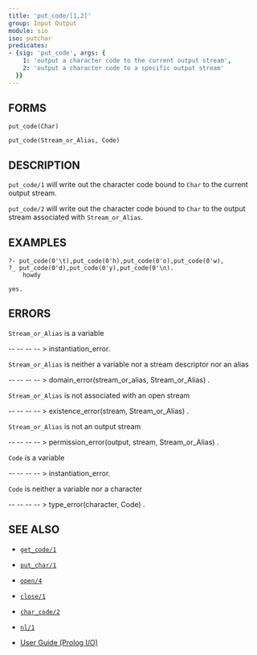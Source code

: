 ```yaml
---
title: 'put_code/[1,2]'
group: Input Output
module: sio
iso: putchar
predicates:
- {sig: 'put_code', args: {
    1: 'output a character code to the current output stream',
    2: 'output a character code to a specific output stream'
  }}
---
```


## FORMS
```
put_code(Char)

put_code(Stream_or_Alias, Code)
```
## DESCRIPTION

`put_code/1` will write out the character code bound to `Char` to the current output stream.

`put_code/2` will write out the character code bound to `Char` to the output stream associated with `Stream_or_Alias`.


## EXAMPLES
```
?- put_code(0'\t),put_code(0'h),put_code(0'o),put_code(0'w),
?_ put_code(0'd),put_code(0'y),put_code(0'\n).
	howdy

yes.
```
## ERRORS

`Stream_or_Alias` is a variable

-- -- -- -- &gt; instantiation_error.

`Stream_or_Alias` is neither a variable nor a stream descriptor nor an alias

-- -- -- -- &gt; domain_error(stream_or_alias, Stream_or_Alias) .

`Stream_or_Alias` is not associated with an open stream

-- -- -- -- &gt; existence_error(stream, Stream_or_Alias) .

`Stream_or_Alias` is not an output stream

-- -- -- -- &gt; permission_error(output, stream, Stream_or_Alias) .

`Code` is a variable

-- -- -- -- &gt; instantiation_error.

`Code` is neither a variable nor a character

-- -- -- -- &gt; type_error(character, Code) .


## SEE ALSO

- [`get_code/1`](get_code.html)
- [`put_char/1`](put_char.html)
- [`open/4`](open.html)
- [`close/1`](close.html)
- [`char_code/2`](char_code.html)
- [`nl/1`](write.html)

- [User Guide (Prolog I/O)](../guide/10-Prolog-I-O.html)
